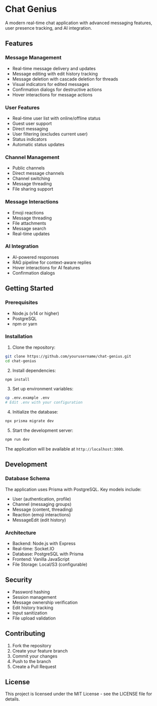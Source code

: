 # Chat Genius

A modern real-time chat application with advanced messaging features, user presence tracking, and AI integration.

## Features

### Message Management
- Real-time message delivery and updates
- Message editing with edit history tracking
- Message deletion with cascade deletion for threads
- Visual indicators for edited messages
- Confirmation dialogs for destructive actions
- Hover interactions for message actions

### User Features
- Real-time user list with online/offline status
- Guest user support
- Direct messaging
- User filtering (excludes current user)
- Status indicators
- Automatic status updates

### Channel Management
- Public channels
- Direct message channels
- Channel switching
- Message threading
- File sharing support

### Message Interactions
- Emoji reactions
- Message threading
- File attachments
- Message search
- Real-time updates

### AI Integration
- AI-powered responses
- RAG pipeline for context-aware replies
- Hover interactions for AI features
- Confirmation dialogs

## Getting Started

### Prerequisites
- Node.js (v14 or higher)
- PostgreSQL
- npm or yarn

### Installation

1. Clone the repository:
```bash
git clone https://github.com/yourusername/chat-genius.git
cd chat-genius
```

2. Install dependencies:
```bash
npm install
```

3. Set up environment variables:
```bash
cp .env.example .env
# Edit .env with your configuration
```

4. Initialize the database:
```bash
npx prisma migrate dev
```

5. Start the development server:
```bash
npm run dev
```

The application will be available at `http://localhost:3000`.

## Development

### Database Schema
The application uses Prisma with PostgreSQL. Key models include:
- User (authentication, profile)
- Channel (messaging groups)
- Message (content, threading)
- Reaction (emoji interactions)
- MessageEdit (edit history)

### Architecture
- Backend: Node.js with Express
- Real-time: Socket.IO
- Database: PostgreSQL with Prisma
- Frontend: Vanilla JavaScript
- File Storage: Local/S3 (configurable)

## Security

- Password hashing
- Session management
- Message ownership verification
- Edit history tracking
- Input sanitization
- File upload validation

## Contributing

1. Fork the repository
2. Create your feature branch
3. Commit your changes
4. Push to the branch
5. Create a Pull Request

## License

This project is licensed under the MIT License - see the LICENSE file for details. 